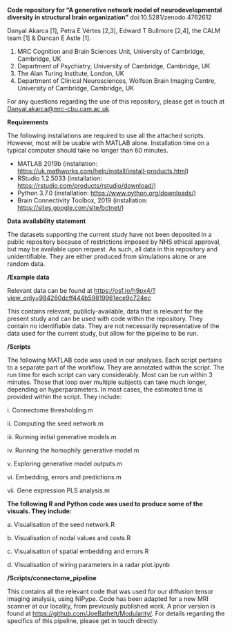 **Code repository for “A generative network model of neurodevelopmental diversity in structural brain organization”**
doi:10.5281/zenodo.4762612

Danyal Akarca [1], Petra E Vértes [2,3], Edward T Bullmore [2,4], the CALM team [1] & Duncan E Astle [1].
1. MRC Cognition and Brain Sciences Unit, University of Cambridge, Cambridge, UK
2. Department of Psychiatry, University of Cambridge, Cambridge, UK
3. The Alan Turing Institute, London, UK
4. Department of Clinical Neurosciences, Wolfson Brain Imaging Centre, University of Cambridge, Cambridge, UK

For any questions regarding the use of this repository, please get in touch at Danyal.akarca@mrc-cbu.cam.ac.uk.

**Requirements**

The following installations are required to use all the attached scripts. However, most will be usable with MATLAB alone. Installation time on a typical computer should take no longer than 60 minutes.
* MATLAB 2019b (installation: https://uk.mathworks.com/help/install/install-products.html) 
* RStudio 1.2.5033 (installation: https://rstudio.com/products/rstudio/download/) 
* Python 3.7.0 (installation: https://www.python.org/downloads/) 
* Brain Connectivity Toolbox, 2019 (installation: https://sites.google.com/site/bctnet/)

**Data availability statement**

The datasets supporting the current study have not been deposited in a public repository because of restrictions imposed by NHS ethical approval, but may be available upon request. As such, all data in this repository and unidentifiable. They are either produced from simulations alone or are random data.

**/Example data**

Relevant data can be found at https://osf.io/h9px4/?view_only=984260dcff444b59819961ece9c724ec

This contains relevant, publicly-available, data that is relevant for the present study and can be used with code within the repository. They contain no identifiable data. They are not necessarily representative of the data used for the current study, but allow for the pipeline to be run.

**/Scripts**

The following MATLAB code was used in our analyses. Each script pertains to a separate part of the workflow. They are annotated within the script. The run time for each script can vary considerably. Most can be run within 3 minutes. Those that loop over multiple subjects can take much longer, depending on hyperparameters. In most cases, the estimated time is provided within the script. They include:

i. Connectome thresholding.m

ii. Computing the seed network.m

iii. Running initial generative models.m

iv. Running the homophily generative model.m

v. Exploring generative model outputs.m

vi. Embedding, errors and predictions.m

vii. Gene expression PLS analysis.m

**The following R and Python code was used to produce some of the visuals. They include:**

a. Visualisation of the seed network.R

b. Visualisation of nodal values and costs.R

c. Visualisation of spatial embedding and errors.R

d. Visualisation of wiring parameters in a radar plot.ipynb

**/Scripts/connectome_pipeline**

This contains all the relevant code that was used for our diffusion tensor imaging analysis, using NiPype. Code has been adapted for a new MRI scanner at our locality, from previously published work. A prior version is found at https://github.com/JoeBathelt/Modularity/. For details regarding the specifics of this pipeline, please get in touch directly.
